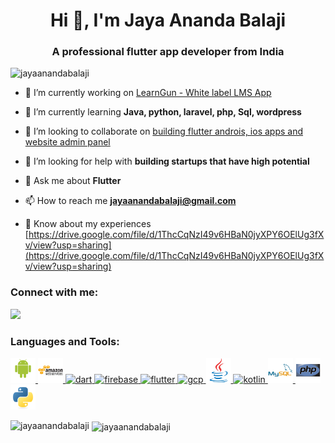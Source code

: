 <h1 align="center">Hi 👋, I'm Jaya Ananda Balaji</h1>
<h3 align="center">A professional flutter app developer from India</h3>

<p align="left"> <img src="https://komarev.com/ghpvc/?username=jayaanandabalaji&label=Profile%20views&color=0e75b6&style=flat" alt="jayaanandabalaji" /> </p>

- 🔭 I’m currently working on [LearnGun - White label LMS App](https://play.google.com/store/apps/details?id=com.learngun.courses)

- 🌱 I’m currently learning **Java, python, laravel, php, Sql, wordpress**

- 👯 I’m looking to collaborate on [building flutter androis, ios apps and website admin panel](https://www.fiverr.com/balajikannan03)

- 🤝 I’m looking for help with **building startups that have high potential**

- 💬 Ask me about **Flutter**

- 📫 How to reach me **jayaanandabalaji@gmail.com**

- 📄 Know about my experiences [https://drive.google.com/file/d/1ThcCqNzI49v6HBaN0jyXPY6OElUg3fXv/view?usp=sharing](https://drive.google.com/file/d/1ThcCqNzI49v6HBaN0jyXPY6OElUg3fXv/view?usp=sharing)

<h3 align="left">Connect with me:</h3>

<a href="https://wa.me/919444036945"><img src="https://lh3.googleusercontent.com/pw/AM-JKLX1QAb07Ww16dcpV-zgqGPsXFcI7nEbLp3grXXLxfu-pKKkWtowzRQokpHyDph9EEQ4OKo99__2unru5q9MqNhqnfqW-er7180gpL36afCRR1dLTk7tx0rpA0NVobO3FDmCA_31NYwznnEvPu7TuYI=w150-h50-no?authuser=0" ></a>
<p align="left">
</p>

<h3 align="left">Languages and Tools:</h3>
<p align="left"> <a href="https://developer.android.com" target="_blank" rel="noreferrer"> <img src="https://raw.githubusercontent.com/devicons/devicon/master/icons/android/android-original-wordmark.svg" alt="android" width="40" height="40"/> </a> <a href="https://aws.amazon.com" target="_blank" rel="noreferrer"> <img src="https://raw.githubusercontent.com/devicons/devicon/master/icons/amazonwebservices/amazonwebservices-original-wordmark.svg" alt="aws" width="40" height="40"/> </a> <a href="https://dart.dev" target="_blank" rel="noreferrer"> <img src="https://www.vectorlogo.zone/logos/dartlang/dartlang-icon.svg" alt="dart" width="40" height="40"/> </a> <a href="https://firebase.google.com/" target="_blank" rel="noreferrer"> <img src="https://www.vectorlogo.zone/logos/firebase/firebase-icon.svg" alt="firebase" width="40" height="40"/> </a> <a href="https://flutter.dev" target="_blank" rel="noreferrer"> <img src="https://www.vectorlogo.zone/logos/flutterio/flutterio-icon.svg" alt="flutter" width="40" height="40"/> </a> <a href="https://cloud.google.com" target="_blank" rel="noreferrer"> <img src="https://www.vectorlogo.zone/logos/google_cloud/google_cloud-icon.svg" alt="gcp" width="40" height="40"/> </a> <a href="https://www.java.com" target="_blank" rel="noreferrer"> <img src="https://raw.githubusercontent.com/devicons/devicon/master/icons/java/java-original.svg" alt="java" width="40" height="40"/> </a> <a href="https://kotlinlang.org" target="_blank" rel="noreferrer"> <img src="https://www.vectorlogo.zone/logos/kotlinlang/kotlinlang-icon.svg" alt="kotlin" width="40" height="40"/> </a> <a href="https://www.mysql.com/" target="_blank" rel="noreferrer"> <img src="https://raw.githubusercontent.com/devicons/devicon/master/icons/mysql/mysql-original-wordmark.svg" alt="mysql" width="40" height="40"/> </a> <a href="https://www.php.net" target="_blank" rel="noreferrer"> <img src="https://raw.githubusercontent.com/devicons/devicon/master/icons/php/php-original.svg" alt="php" width="40" height="40"/> </a> <a href="https://www.python.org" target="_blank" rel="noreferrer"> <img src="https://raw.githubusercontent.com/devicons/devicon/master/icons/python/python-original.svg" alt="python" width="40" height="40"/> </a> </p>

<p><img align="left" src="https://github-readme-stats.vercel.app/api/top-langs?username=jayaanandabalaji&show_icons=true&locale=en&layout=compact" alt="jayaanandabalaji" /></p>

<p>&nbsp;<img align="center" src="https://github-readme-stats.vercel.app/api?username=jayaanandabalaji&show_icons=true&locale=en" alt="jayaanandabalaji" /></p>
